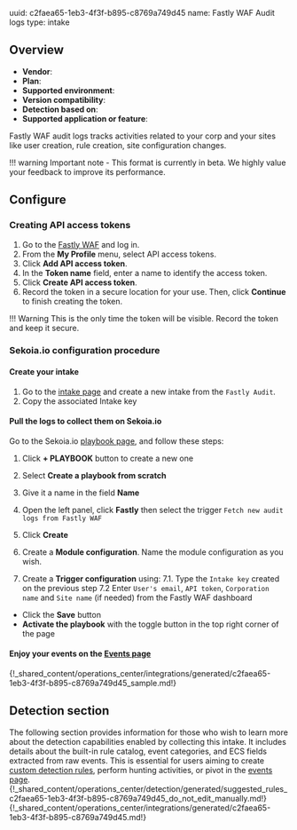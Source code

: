 uuid: c2faea65-1eb3-4f3f-b895-c8769a749d45
name: Fastly WAF Audit logs
type: intake


## Overview
- **Vendor**:
- **Plan**:
- **Supported environment**:
- **Version compatibility**:
- **Detection based on**:
- **Supported application or feature**:

Fastly WAF audit logs tracks activities related to your corp and your sites like user creation, rule creation, site configuration changes.

!!! warning
    Important note - This format is currently in beta. We highly value your feedback to improve its performance.



## Configure

### Creating API access tokens

1. Go to the [Fastly WAF](https://dashboard.signalsciences.net) and log in.
2. From the **My Profile** menu, select API access tokens.
3. Click **Add API access token**.
4. In the **Token name** field, enter a name to identify the access token.
5. Click **Create API access token**.
6. Record the token in a secure location for your use. Then, click **Continue** to finish creating the token.

!!! Warning
	This is the only time the token will be visible. Record the token and keep it secure.

### Sekoia.io configuration procedure

#### Create your intake

1. Go to the [intake page](https://app.sekoia.io/operations/intakes) and create a new intake from the `Fastly Audit`.
2. Copy the associated Intake key

#### Pull the logs to collect them on Sekoia.io

Go to the Sekoia.io [playbook page](https://app.sekoia.io/operations/playbooks), and follow these steps:

1. Click **+ PLAYBOOK** button to create a new one
2. Select **Create a playbook from scratch**
3. Give it a name in the field **Name**
4. Open the left panel, click **Fastly** then select the trigger `Fetch new audit logs from Fastly WAF`
5. Click **Create**

6. Create a **Module configuration**. Name the module configuration as you wish.
7. Create a **Trigger configuration** using: 
7.1. Type the `Intake key` created on the previous step
7.2 Enter `User's email`, `API token`, `Corporation name` and `Site name` (if needed) from the Fastly WAF dashboard

- Click the **Save** button
- **Activate the playbook** with the toggle button in the top right corner of the page

#### Enjoy your events on the [Events page](https://app.sekoia.io/operations/events)

{!_shared_content/operations_center/integrations/generated/c2faea65-1eb3-4f3f-b895-c8769a749d45_sample.md!}


## Detection section

The following section provides information for those who wish to learn more about the detection capabilities enabled by collecting this intake. It includes details about the built-in rule catalog, event categories, and ECS fields extracted from raw events. This is essential for users aiming to create [custom detection rules](/docs/xdr/features/detect/sigma.md), perform hunting activities, or pivot in the [events page](/docs/xdr/features/investigate/events.md).
{!_shared_content/operations_center/detection/generated/suggested_rules_c2faea65-1eb3-4f3f-b895-c8769a749d45_do_not_edit_manually.md!}
{!_shared_content/operations_center/integrations/generated/c2faea65-1eb3-4f3f-b895-c8769a749d45.md!}

